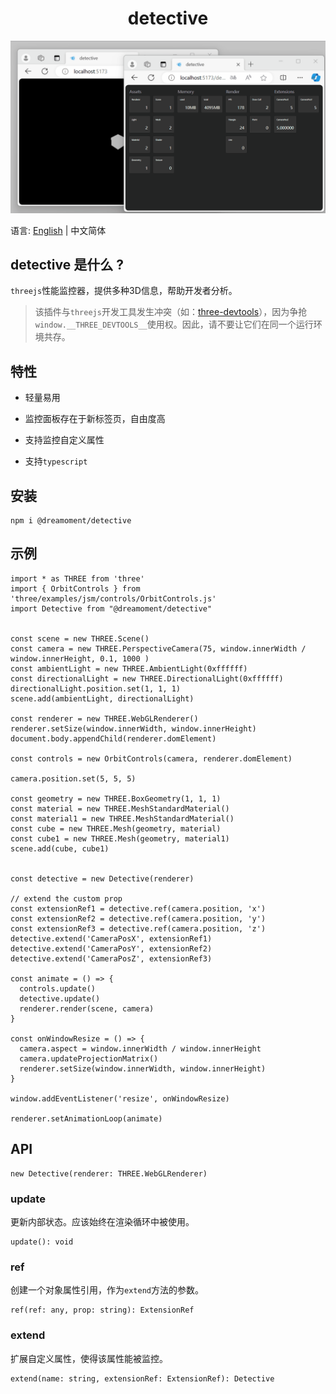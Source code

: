<h1 align="center">detective</h1>

![](/docs/preview.gif)

语言: [English](README.md) | 中文简体

## detective 是什么 ?

`threejs`性能监控器，提供多种3D信息，帮助开发者分析。

> 该插件与`threejs`开发工具发生冲突（如：[three-devtools](https://github.com/threejs/three-devtools)），因为争抢`window.__THREE_DEVTOOLS__`使用权。因此，请不要让它们在同一个运行环境共存。

## 特性

- 轻量易用

- 监控面板存在于新标签页，自由度高

- 支持监控自定义属性

- 支持`typescript`

## 安装

```
npm i @dreamoment/detective
```

## 示例

```
import * as THREE from 'three'
import { OrbitControls } from 'three/examples/jsm/controls/OrbitControls.js'
import Detective from "@dreamoment/detective"


const scene = new THREE.Scene()
const camera = new THREE.PerspectiveCamera(75, window.innerWidth / window.innerHeight, 0.1, 1000 )
const ambientLight = new THREE.AmbientLight(0xffffff)
const directionalLight = new THREE.DirectionalLight(0xffffff)
directionalLight.position.set(1, 1, 1)
scene.add(ambientLight, directionalLight)

const renderer = new THREE.WebGLRenderer()
renderer.setSize(window.innerWidth, window.innerHeight)
document.body.appendChild(renderer.domElement)

const controls = new OrbitControls(camera, renderer.domElement)

camera.position.set(5, 5, 5)

const geometry = new THREE.BoxGeometry(1, 1, 1)
const material = new THREE.MeshStandardMaterial()
const material1 = new THREE.MeshStandardMaterial()
const cube = new THREE.Mesh(geometry, material)
const cube1 = new THREE.Mesh(geometry, material1)
scene.add(cube, cube1)


const detective = new Detective(renderer)

// extend the custom prop
const extensionRef1 = detective.ref(camera.position, 'x')
const extensionRef2 = detective.ref(camera.position, 'y')
const extensionRef3 = detective.ref(camera.position, 'z')
detective.extend('CameraPosX', extensionRef1)
detective.extend('CameraPosY', extensionRef2)
detective.extend('CameraPosZ', extensionRef3)

const animate = () => {
  controls.update()
  detective.update()
  renderer.render(scene, camera)
}

const onWindowResize = () => {
  camera.aspect = window.innerWidth / window.innerHeight
  camera.updateProjectionMatrix()
  renderer.setSize(window.innerWidth, window.innerHeight)
}

window.addEventListener('resize', onWindowResize)

renderer.setAnimationLoop(animate)
```

## API

```
new Detective(renderer: THREE.WebGLRenderer)
```

### update

更新内部状态。应该始终在渲染循环中被使用。

```
update(): void
```

### ref

创建一个对象属性引用，作为`extend`方法的参数。

```
ref(ref: any, prop: string): ExtensionRef
```

### extend

扩展自定义属性，使得该属性能被监控。

```
extend(name: string, extensionRef: ExtensionRef): Detective
```